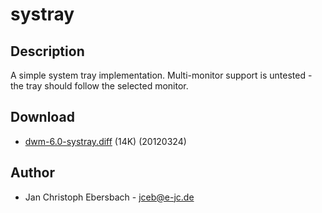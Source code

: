 systray
=======

Description
-----------
A simple system tray implementation. Multi-monitor support is untested - the
tray should follow the selected monitor.

Download
--------
* [dwm-6.0-systray.diff](dwm-6.0-systray.diff) (14K) (20120324)

Author
------
* Jan Christoph Ebersbach - <jceb@e-jc.de>
